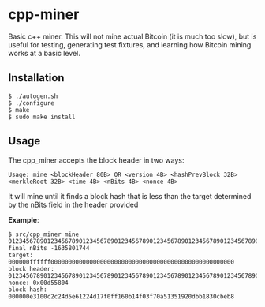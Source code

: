 # cpp-miner
Basic c++ miner. This will not mine actual Bitcoin (it is much too slow), but is useful for testing, generating test fixtures, and learning how Bitcoin mining works at a basic level.

## Installation
```
$ ./autogen.sh
$ ./configure
$ make
$ sudo make install
```

## Usage
The cpp_miner accepts the block header in two ways:
```
Usage: mine <blockHeader 80B> OR <version 4B> <hashPrevBlock 32B> <merkleRoot 32B> <time 4B> <nBits 4B> <nonce 4B>
```
It will mine until it finds a block hash that is less than the target determined by the nBits field in the header
provided

**Example**:
```
$ src/cpp_miner mine 0123456789012345678901234567890123456789012345678901234567890123456789012345678901234567890123456789012345678901234567890123456789012345678901231dffffff00000000
final nBits -1635801744
target: 000000ffffff0000000000000000000000000000000000000000000000000000
block header: 0123456789012345678901234567890123456789012345678901234567890123456789012345678901234567890123456789012345678901234567890123456789012345678901231dffffff00d55804
nonce: 0x00d55804
block hash: 000000e3100c2c24d5e61224d17f0ff160b14f03f70a51351920dbb1830cbeb8
```
